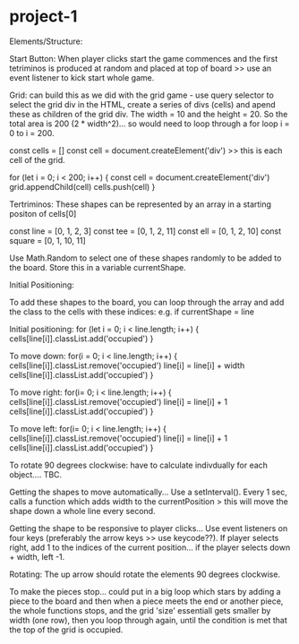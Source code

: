 # project-1

Elements/Structure: 

Start Button: 
When player clicks start the game commences and the first tetriminos is produced at random and placed at top of board >> use an event listener to kick start whole game. 

Grid: can build this as we did with the grid game - use query selector to select the grid div in the HTML, create a series of divs (cells) and apend these as children of the grid div. The width = 10 and the height = 20. So the total area is 200 (2 * width^2)... so would need to loop through a for loop i = 0 to i = 200. 

const cells = []
const cell = document.createElement('div') >> this is each cell of the grid.

for (let i = 0; i < 200; i++) {
  const cell = document.createElement('div')
  grid.appendChild(cell)
  cells.push(cell)
}

Tertriminos: 
These shapes can be represented by an array in a starting positon of cells[0]

const line = [0, 1, 2, 3]
const tee = [0, 1, 2, 11]
const ell = [0, 1, 2, 10]
const square = [0, 1, 10, 11]

Use Math.Random to select one of these shapes randomly to be added to the board. Store this in a variable currentShape.

Initial Positioning: 

To add these shapes to the board, you can loop through the array and add the class to the cells with these indices: 
e.g. if currentShape = line

Initial positioning: 
for (let i = 0; i < line.length; i++) {
  cells[line[i]].classList.add('occupied')
}

To move down: 
for(i = 0; i < line.length; i++) {
  cells[line[i]].classList.remove('occupied')
  line[i] = line[i] + width 
  cells[line[i]].classList.add('occupied')
}

To move right: 
for(i= 0; i < line.length; i++) {
  cells[line[i]].classList.remove('occupied')
  line[i] = line[i] + 1
  cells[line[i]].classList.add('occupied')
}

To move left: 
for(i= 0; i < line.length; i++) {
  cells[line[i]].classList.remove('occupied')
  line[i] = line[i] + 1
  cells[line[i]].classList.add('occupied')
}

To rotate 90 degrees clockwise: have to calculate indivdually for each object.... TBC. 




Getting the shapes to move automatically...
Use a setInterval(). Every 1 sec, calls a function which adds width to the currentPosition > this will move the shape down a whole line every second. 

Getting the shape to be responsive to player clicks...
Use event listeners on four keys (preferably the arrow keys >> use keycode??). If player selects right, add 1 to the indices of the current position... if the player selects down + width, left -1. 

Rotating:
The up arrow should rotate the elements 90 degrees clockwise. 



To make the pieces stop... could put in a big loop which stars by adding a piece to the board and then when a piece meets the end or another piece, the whole functions stops, and the grid 'size' essentiall gets smaller by width (one row), then you loop through again, until the condition is met that the top of the grid is occupied. 



